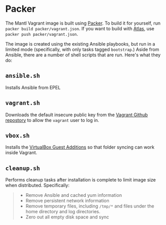 # Packer

The Mantl Vagrant image is built using [Packer](https://www.packer.io).
To build it for yourself, run `packer build packer/vagrant.json`. If you
want to build with [Atlas](https://atlas.hashicorp.com), use `packer
push packer/vagrant.json`.

The image is created using the existing Ansible playbooks, but run in a
limited mode (specifically, with only tasks tagged `bootstrap`.) Aside
from Ansible, there are a number of shell scripts that are run. Here's
what they do:

## `ansible.sh`

Installs Ansible from EPEL

## `vagrant.sh`

Downloads the default insecure public key from the [Vagrant Github
repostory](https://github.com/mitchellh/vagrant) to allow the `vagrant`
user to log in.

## `vbox.sh`

Installs the [VirtualBox Guest
Additions](http://www.virtualbox.org/manual/ch04.html) so that folder
syncing can work inside Vagrant.

## `cleanup.sh`

Performs cleanup tasks after installation is complete to limit image
size when distributed. Specifically:

>   - Remove Ansible and cached yum information
>   - Remove persistent network information
>   - Remove temporary files, including `/tmp/*` and files under the
>     home directory and log directories.
>   - Zero out all empty disk space and sync

